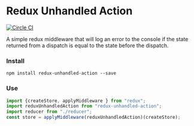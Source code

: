 # Redux Unhandled Action

[![Circle CI](https://circleci.com/gh/socialtables/redux-unhandled-action.svg?style=svg&circle-token=ae2d4f2317f68ae5c23cf2ad21eb8d0b07824098)](https://circleci.com/gh/socialtables/redux-unhandled-action)

A simple redux middleware that will log an error to the console if the state returned from a dispatch is equal to the state before the dispatch.

### Install
`npm install redux-unhandled-action --save`

### Use
```js
import {createStore, applyMiddleware } from "redux";
import reduxUnhandledAction from "redux-unhandled-action";
import reducer from "./reducer";
const store = applyMiddleware(reduxUnhandledAction)(createStore);
```
